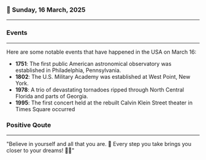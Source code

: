 ### 📅 Sunday, 16 March, 2025
------
### Events
------
Here are some notable events that have happened in the USA on March 16:

- **1751**: The first public American astronomical observatory was established in Philadelphia, Pennsylvania.
- **1802**: The U.S. Military Academy was established at West Point, New York.
- **1978**: A trio of devastating tornadoes ripped through North Central Florida and parts of Georgia.
- **1995**: The first concert held at the rebuilt Calvin Klein Street theater in Times Square occurred
### Positive Qoute
------
"Believe in yourself and all that you are. 🌟 Every step you take brings you closer to your dreams! 🚀✨"
